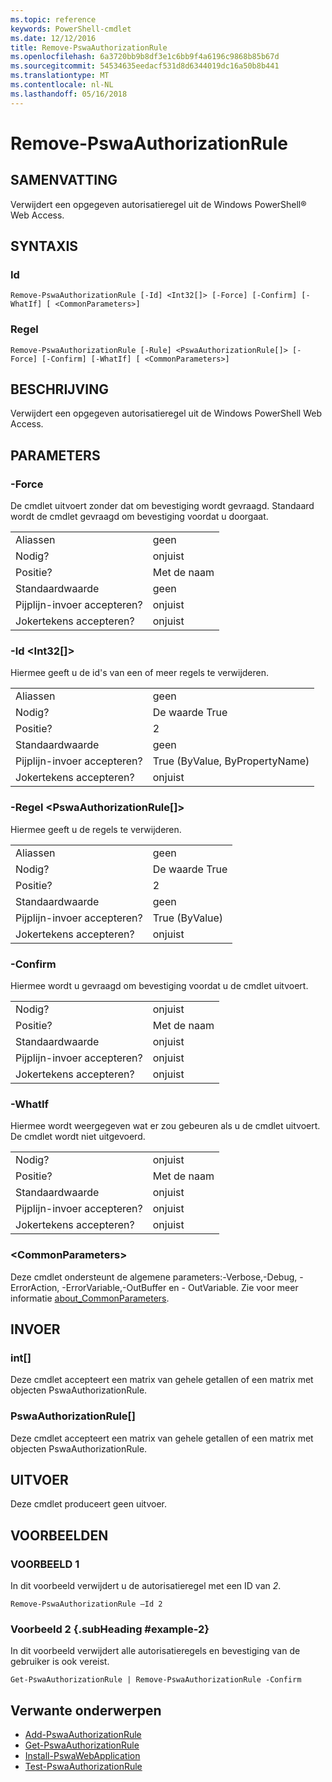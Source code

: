 ```yaml
---
ms.topic: reference
keywords: PowerShell-cmdlet
ms.date: 12/12/2016
title: Remove-PswaAuthorizationRule
ms.openlocfilehash: 6a3720bb9b8df3e1c6bb9f4a6196c9868b85b67d
ms.sourcegitcommit: 54534635eedacf531d8d6344019dc16a50b8b441
ms.translationtype: MT
ms.contentlocale: nl-NL
ms.lasthandoff: 05/16/2018
---
```

# <a name="remove-pswaauthorizationrule"></a>Remove-PswaAuthorizationRule

## <a name="synopsis"></a>SAMENVATTING

Verwijdert een opgegeven autorisatieregel uit de Windows PowerShell® Web Access.

## <a name="syntax"></a>SYNTAXIS

### <a name="id"></a>Id
```
Remove-PswaAuthorizationRule [-Id] <Int32[]> [-Force] [-Confirm] [-WhatIf] [ <CommonParameters>]
```

### <a name="rule"></a>Regel
```
Remove-PswaAuthorizationRule [-Rule] <PswaAuthorizationRule[]> [-Force] [-Confirm] [-WhatIf] [ <CommonParameters>]
```

## <a name="description"></a>BESCHRIJVING

Verwijdert een opgegeven autorisatieregel uit de Windows PowerShell Web Access.

## <a name="parameters"></a>PARAMETERS

### <a name="-force"></a>-Force

De cmdlet uitvoert zonder dat om bevestiging wordt gevraagd. Standaard wordt de cmdlet gevraagd om bevestiging voordat u doorgaat.

|||
|-|-|
| Aliassen                              | geen                                 |
| Nodig?                            | onjuist                                |
| Positie?                            | Met de naam                                |
| Standaardwaarde                        | geen                                 |
| Pijplijn-invoer accepteren?               | onjuist                                |
| Jokertekens accepteren?          | onjuist                                |

### <a name="-id-ltint32gt"></a>-Id &lt;Int32\[\]&gt;

Hiermee geeft u de id's van een of meer regels te verwijderen.

|||
|-|-|
| Aliassen                              | geen                                 |
| Nodig?                            | De waarde True                                 |
| Positie?                            | 2                                    |
| Standaardwaarde                        | geen                                 |
| Pijplijn-invoer accepteren?               | True (ByValue, ByPropertyName)       |
| Jokertekens accepteren?          | onjuist                                |

### <a name="-rule-ltpswaauthorizationrulegt"></a>-Regel &lt;PswaAuthorizationRule\[\]&gt;

Hiermee geeft u de regels te verwijderen.

|||
|-|-|
| Aliassen                              | geen                                 |
| Nodig?                            | De waarde True                                 |
| Positie?                            | 2                                    |
| Standaardwaarde                        | geen                                 |
| Pijplijn-invoer accepteren?               | True (ByValue)                       |
| Jokertekens accepteren?          | onjuist                                |

### <a name="-confirm"></a>-Confirm

Hiermee wordt u gevraagd om bevestiging voordat u de cmdlet uitvoert.

|||
|-|-|
| Nodig?                            | onjuist                                |
| Positie?                            | Met de naam                                |
| Standaardwaarde                        | onjuist                                |
| Pijplijn-invoer accepteren?               | onjuist                                |
| Jokertekens accepteren?          | onjuist                                |

### <a name="-whatif"></a>-WhatIf

Hiermee wordt weergegeven wat er zou gebeuren als u de cmdlet uitvoert. De cmdlet wordt niet uitgevoerd.

|||
|-|-|
| Nodig?                            | onjuist                                |
| Positie?                            | Met de naam                                |
| Standaardwaarde                        | onjuist                                |
| Pijplijn-invoer accepteren?               | onjuist                                |
| Jokertekens accepteren?          | onjuist                                |

### <a name="ltcommonparametersgt"></a>&lt;CommonParameters&gt;

Deze cmdlet ondersteunt de algemene parameters:-Verbose,-Debug, - ErrorAction, -ErrorVariable,-OutBuffer en - OutVariable.
Zie voor meer informatie [about_CommonParameters](http://go.microsoft.com/fwlink/p/?LinkID=113216).

## <a name="inputs"></a>INVOER

### <a name="int"></a>int\[\]

Deze cmdlet accepteert een matrix van gehele getallen of een matrix met objecten PswaAuthorizationRule.

### <a name="pswaauthorizationrule"></a>PswaAuthorizationRule\[\]

Deze cmdlet accepteert een matrix van gehele getallen of een matrix met objecten PswaAuthorizationRule.

## <a name="outputs"></a>UITVOER

Deze cmdlet produceert geen uitvoer.

## <a name="examples"></a>VOORBEELDEN

### <a name="example-1"></a>VOORBEELD 1

In dit voorbeeld verwijdert u de autorisatieregel met een ID van *2*.

```
Remove-PswaAuthorizationRule –Id 2
```

### <a name="example-2-example-2-subheading"></a>Voorbeeld 2 {.subHeading #example-2}

In dit voorbeeld verwijdert alle autorisatieregels en bevestiging van de gebruiker is ook vereist.

```
Get-PswaAuthorizationRule | Remove-PswaAuthorizationRule -Confirm
```

## <a name="related-topics"></a>Verwante onderwerpen

- [Add-PswaAuthorizationRule](add-pswaauthorizationrule.md)
- [Get-PswaAuthorizationRule](get-pswaauthorizationrule.md)
- [Install-PswaWebApplication](install-pswawebapplication.md)
- [Test-PswaAuthorizationRule](test-pswaauthorizationrule.md)
